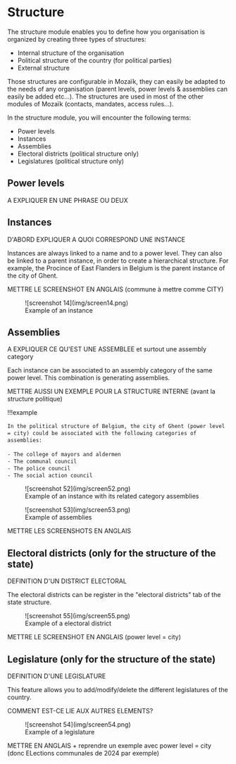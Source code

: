 # Structure

The structure module enables you to define how you organisation is organized by creating three types of structures:

- Internal structure of the organisation
- Political structure of the country (for political parties)
- External structure

Those structures are configurable in Mozaïk, they can easily be adapted to the needs of any organisation (parent levels, power levels & assemblies can easily be added etc...). The structures are used in most of the other modules of Mozaïk (contacts, mandates, access rules...).

In the structure module, you will encounter the following terms: 

- Power levels
- Instances
- Assemblies
- Electoral districts (political structure only)
- Legislatures (political structure only)

## Power levels

A EXPLIQUER EN UNE PHRASE OU DEUX

## Instances

D'ABORD EXPLIQUER A QUOI CORRESPOND UNE INSTANCE


Instances are always linked to a name and to a power level. They can also be linked to a parent instance, in order to create a hierarchical structure. For example, the Procince of East Flanders in Belgium is the parent instance of the city of Ghent.

METTRE LE SCREENSHOT EN ANGLAIS  (commune à mettre comme CITY)

<figure markdown>
![screenshot 14](img/screen14.png)
<figcaption>Example of an instance</figcaption>
</figure>

## Assemblies

A EXPLIQUER CE QU'EST UNE ASSEMBLEE et surtout une assembly category

Each instance can be associated to an assembly category of the same power level. This combination is generating assemblies.


METTRE AUSSI UN EXEMPLE POUR LA STRUCTURE INTERNE (avant la structure politique)


!!!example

    In the political structure of Belgium, the city of Ghent (power level = city) could be associated with the following categories of assemblies:

    - The college of mayors and aldermen 
    - The communal council
    - The police council
    - The social action council

<figure markdown>
![screenshot 52](img/screen52.png)
<figcaption>Example of an instance with its related category assemblies</figcaption>
</figure>

<figure markdown>
![screenshot 53](img/screen53.png)
<figcaption>Example of assemblies</figcaption>
</figure>

METTRE LES SCREENSHOTS EN ANGLAIS 

## Electoral districts (only for the structure of the state)

DEFINITION D'UN DISTRICT ELECTORAL 

The electoral districts can be register in the "electoral districts" tab of the state structure.

<figure markdown>
![screenshot 55](img/screen55.png)
<figcaption>Example of a electoral district</figcaption>
</figure>

METTRE LE SCREENSHOT EN ANGLAIS (power level = city)

## Legislature (only for the structure of the state)

DEFINITION D'UNE LEGISLATURE 

This feature allows you to add/modify/delete the different legislatures of the country.

COMMENT EST-CE LIE AUX AUTRES ELEMENTS?

<figure markdown>
![screenshot 54](img/screen54.png)
<figcaption>Example of a legislature</figcaption>
</figure>

METTRE EN ANGLAIS + reprendre un exemple avec power level = city (donc ELections communales de 2024 par exemple)